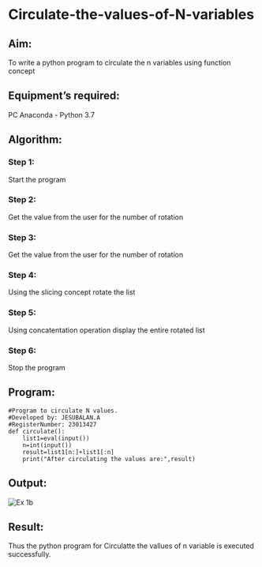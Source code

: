 # Circulate-the-values-of-N-variables
## Aim:
To write a python program to circulate the n variables using function concept
## Equipment’s required:
PC
Anaconda - Python 3.7
## Algorithm: 
### Step 1:
Start the program
### Step 2:
Get the value from the user for the number of rotation
### Step 3: 
Get the value from the user for the number of rotation
### Step 4: 
Using the slicing concept rotate the list

### Step 5:
Using concatentation operation display the entire rotated list
### Step 6: 
Stop the program
## Program:
```
#Program to circulate N values.
#Developed by: JESUBALAN.A
#RegisterNumber: 23013427
def circulate():
    list1=eval(input())
    n=int(input())
    result=list1[n:]+list1[:n]
    print("After circulating the values are:",result)
```

## Output:
![Ex 1b](https://github.com/Jesubalan19/Circulate-the-values-of-N-variables/assets/144979294/f302d6de-6972-44e4-a54c-60f300974f2b)

## Result:
Thus the python program for Circulatte the vallues of n variable is executed successfully.
